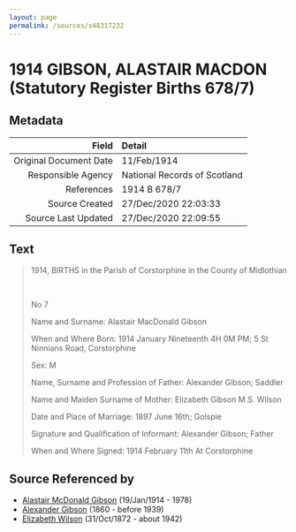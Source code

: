 ```yaml
---
layout: page
permalink: /sources/s48317232
---
```


# 1914 GIBSON, ALASTAIR MACDON (Statutory Register Births 678/7)

## Metadata
Field | Detail
---:|:---
Original Document Date | 11/Feb/1914
Responsible Agency | National Records of Scotland
References | 1914 B 678/7
Source Created | 27/Dec/2020 22:03:33
Source Last Updated | 27/Dec/2020 22:09:55

## Text

> 1914, BIRTHS in the Parish of Corstorphine in the County of Midlothian
>
> <br/>
>
> No 7
>
> Name and Surname: Alastair MacDonald Gibson
>
> When and Where Born: 1914 January Nineteenth 4H 0M PM; 5 St Ninnians Road, Corstorphine
>
> Sex: M
>
> Name, Surname and Profession of Father: Alexander Gibson; Saddler
>
> Name and Maiden Surname of Mother: Elizabeth Gibson M.S. Wilson
>
> Date and Place of Marriage: 1897 June 16th; Golspie
>
> Signature and Qualification of Informant: Alexander Gibson; Father
>
> When and Where Signed: 1914 February 11th At Corstorphine
>

## Source Referenced by

* [Alastair McDonald Gibson](../people/@3963708@-alastair-mcdonald-gibson-b1914-1-19-d1978.md) (19/Jan/1914 - 1978)
* [Alexander Gibson](../people/@21968540@-alexander-gibson-b1860-d1939.md) (1860 - before 1939)
* [Elizabeth Wilson](../people/@71295041@-elizabeth-wilson-b1872-10-31-d1942.md) (31/Oct/1872 - about 1942)
